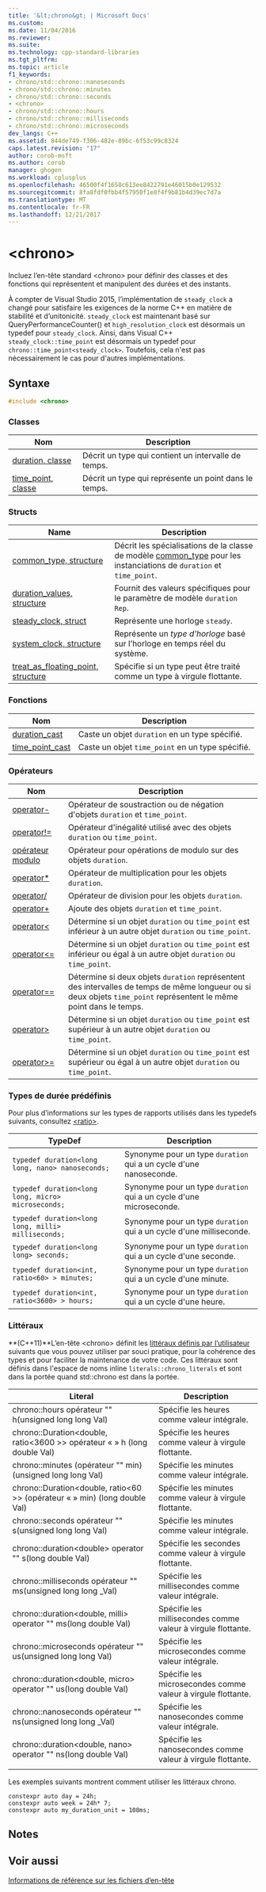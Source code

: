 ```yaml
---
title: '&lt;chrono&gt; | Microsoft Docs'
ms.custom: 
ms.date: 11/04/2016
ms.reviewer: 
ms.suite: 
ms.technology: cpp-standard-libraries
ms.tgt_pltfrm: 
ms.topic: article
f1_keywords:
- chrono/std::chrono::nanoseconds
- chrono/std::chrono::minutes
- chrono/std::chrono::seconds
- <chrono>
- chrono/std::chrono::hours
- chrono/std::chrono::milliseconds
- chrono/std::chrono::microseconds
dev_langs: C++
ms.assetid: 844de749-f306-482e-89bc-6f53c99c8324
caps.latest.revision: "17"
author: corob-msft
ms.author: corob
manager: ghogen
ms.workload: cplusplus
ms.openlocfilehash: 46500f4f1658c613ee8422791e46015b0e129532
ms.sourcegitcommit: 8fa8fdf0fbb4f57950f1e8f4f9b81b4d39ec7d7a
ms.translationtype: MT
ms.contentlocale: fr-FR
ms.lasthandoff: 12/21/2017
---
```

# <a name="ltchronogt"></a>&lt;chrono&gt;
Incluez l’en-tête standard \<chrono> pour définir des classes et des fonctions qui représentent et manipulent des durées et des instants.  
  
 À compter de Visual Studio 2015, l’implémentation de `steady_clock` a changé pour satisfaire les exigences de la norme C++ en matière de stabilité et d’unitonicité. `steady_clock` est maintenant basé sur QueryPerformanceCounter() et `high_resolution_clock` est désormais un typedef pour `steady_clock`. Ainsi, dans Visual C++ `steady_clock::time_point` est désormais un typedef pour `chrono::time_point<steady_clock>`. Toutefois, cela n'est pas nécessairement le cas pour d'autres implémentations.  
  
## <a name="syntax"></a>Syntaxe  
  
```cpp  
#include <chrono>  
```  

### <a name="classes"></a>Classes  
  
|Nom|Description|  
|----------|-----------------|  
|[duration, classe](../standard-library/duration-class.md)|Décrit un type qui contient un intervalle de temps.|  
|[time_point, classe](../standard-library/time-point-class.md)|Décrit un type qui représente un point dans le temps.|  
  
### <a name="structs"></a>Structs  
  
|Name|Description|  
|----------|-----------------|  
|[common_type, structure](../standard-library/common-type-structure.md)|Décrit les spécialisations de la classe de modèle [common_type](../standard-library/common-type-class.md) pour les instanciations de `duration` et `time_point`.|  
|[duration_values, structure](../standard-library/duration-values-structure.md)|Fournit des valeurs spécifiques pour le paramètre de modèle `duration` `Rep`.|  
|[steady_clock, struct](../standard-library/steady-clock-struct.md)|Représente une horloge `steady`.|  
|[system_clock, structure](../standard-library/system-clock-structure.md)|Représente un *type d’horloge* basé sur l’horloge en temps réel du système.|  
|[treat_as_floating_point, structure](../standard-library/treat-as-floating-point-structure.md)|Spécifie si un type peut être traité comme un type à virgule flottante.|  
  
### <a name="functions"></a>Fonctions  
  
|Nom|Description|  
|----------|-----------------|  
|[duration_cast](../standard-library/chrono-functions.md#duration_cast)|Caste un objet `duration` en un type spécifié.|  
|[time_point_cast](../standard-library/chrono-functions.md#time_point_cast)|Caste un objet `time_point` en un type spécifié.|  
  
### <a name="operators"></a>Opérateurs  
  
|Nom|Description|  
|----------|-----------------|  
|[operator-](../standard-library/chrono-operators.md#operator-)|Opérateur de soustraction ou de négation d'objets `duration` et `time_point`.|  
|[operator!=](../standard-library/chrono-operators.md#op_neq)|Opérateur d'inégalité utilisé avec des objets `duration` ou `time_point`.|  
|[opérateur modulo](../standard-library/chrono-operators.md#op_modulo)|Opérateur pour opérations de modulo sur des objets `duration`.|  
|[operator*](../standard-library/chrono-operators.md#op_star)|Opérateur de multiplication pour les objets `duration`.|  
|[operator/](../standard-library/chrono-operators.md#op_div)|Opérateur de division pour les objets `duration`.|  
|[operator+](../standard-library/chrono-operators.md#op_add)|Ajoute des objets `duration` et `time_point`.|  
|[operator&lt;](../standard-library/chrono-operators.md#op_lt)|Détermine si un objet `duration` ou `time_point` est inférieur à un autre objet `duration` ou `time_point`.|  
|[operator&lt;=](../standard-library/chrono-operators.md#op_lt_eq)|Détermine si un objet `duration` ou `time_point` est inférieur ou égal à un autre objet `duration` ou `time_point`.|  
|[operator==](../standard-library/chrono-operators.md#op_eq_eq)|Détermine si deux objets `duration` représentent des intervalles de temps de même longueur ou si deux objets `time_point` représentent le même point dans le temps.|  
|[operator&gt;](../standard-library/chrono-operators.md#op_gt)|Détermine si un objet `duration` ou `time_point` est supérieur à un autre objet `duration` ou `time_point`.|  
|[operator&gt;=](../standard-library/chrono-operators.md#op_gt_eq)|Détermine si un objet `duration` ou `time_point` est supérieur ou égal à un autre objet `duration` ou `time_point`.|  
  
### <a name="predefined-duration-types"></a>Types de durée prédéfinis  
 Pour plus d’informations sur les types de rapports utilisés dans les typedefs suivants, consultez [\<ratio>](../standard-library/ratio.md).  
  
|TypeDef|Description|  
|-------------|-----------------|  
|`typedef duration<long long, nano> nanoseconds;`|Synonyme pour un type `duration` qui a un cycle d'une nanoseconde.|  
|`typedef duration<long long, micro> microseconds;`|Synonyme pour un type `duration` qui a un cycle d'une microseconde.|  
|`typedef duration<long long, milli> milliseconds;`|Synonyme pour un type `duration` qui a un cycle d'une milliseconde.|  
|`typedef duration<long long> seconds;`|Synonyme pour un type `duration` qui a un cycle d'une seconde.|  
|`typedef duration<int, ratio<60> > minutes;`|Synonyme pour un type `duration` qui a un cycle d'une minute.|  
|`typedef duration<int, ratio<3600> > hours;`|Synonyme pour un type `duration` qui a un cycle d'une heure.|  
  
### <a name="literals"></a>Littéraux  
 **(C++11)**L’en-tête \<chrono> définit les [littéraux définis par l’utilisateur](../cpp/user-defined-literals-cpp.md) suivants que vous pouvez utiliser par souci pratique, pour la cohérence des types et pour faciliter la maintenance de votre code. Ces littéraux sont définis dans l'espace de noms inline `literals::chrono_literals` et sont dans la portée quand std::chrono est dans la portée.  
  
|Literal|Description|  
|-------------|-----------------|  
|chrono::hours opérateur "" h(unsigned long long Val)|Spécifie les heures comme valeur intégrale.|  
|chrono::Duration\<double, ratio\<3600 >> opérateur « » h (long double Val)|Spécifie les heures comme valeur à virgule flottante.|  
|chrono::minutes (opérateur "" min)(unsigned long long Val)|Spécifie les minutes comme valeur intégrale.|  
|chrono::Duration\<double, ratio\<60 >> (opérateur « » min) (long double Val)|Spécifie les minutes comme valeur à virgule flottante.|  
|chrono::seconds opérateur "" s(unsigned long long Val)|Spécifie les minutes comme valeur intégrale.|  
|chrono::duration\<double> operator "" s(long double Val)|Spécifie les secondes comme valeur à virgule flottante.|  
|chrono::milliseconds opérateur "" ms(unsigned long long _Val)|Spécifie les millisecondes comme valeur intégrale.|  
|chrono::duration\<double, milli> operator "" ms(long double Val)|Spécifie les millisecondes comme valeur à virgule flottante.|  
|chrono::microseconds opérateur "" us(unsigned long long Val)|Spécifie les microsecondes comme valeur intégrale.|  
|chrono::duration\<double, micro> operator "" us(long double Val)|Spécifie les microsecondes comme valeur à virgule flottante.|  
|chrono::nanoseconds opérateur "" ns(unsigned long long _Val)|Spécifie les nanosecondes comme valeur intégrale.|  
|chrono::duration\<double, nano> operator "" ns(long double Val)|Spécifie les nanosecondes comme valeur à virgule flottante.|  
|||  
  
Les exemples suivants montrent comment utiliser les littéraux chrono.  
  
```  
constexpr auto day = 24h;  
constexpr auto week = 24h* 7;  
constexpr auto my_duration_unit = 108ms;  
```  
## <a name="remarks"></a>Notes  
  
## <a name="see-also"></a>Voir aussi  
 [Informations de référence sur les fichiers d’en-tête](../standard-library/cpp-standard-library-header-files.md)



